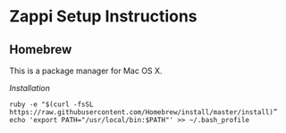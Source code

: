 # Zappi Setup Instructions

## Homebrew

This is a package manager for Mac OS X.

*Installation*

``` ruby -e "$(curl -fsSL https://raw.githubusercontent.com/Homebrew/install/master/install)” ```
``` echo 'export PATH="/usr/local/bin:$PATH"' >> ~/.bash_profile ```
